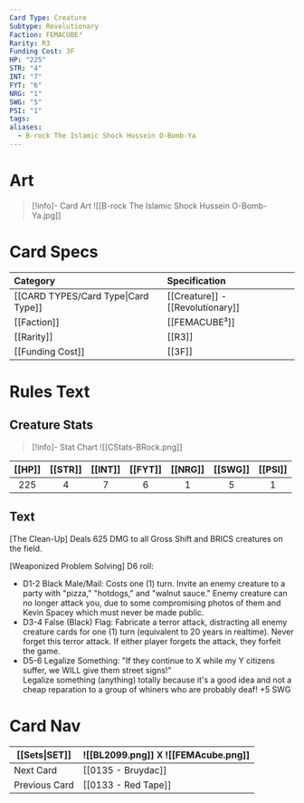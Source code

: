 ```yaml
---
Card Type: Creature
Subtype: Revolutionary
Faction: FEMACUBE³
Rarity: R3
Funding Cost: 3F
HP: "225"
STR: "4"
INT: "7"
FYT: "6"
NRG: "1"
SWG: "5"
PSI: "1"
tags: 
aliases:
  - B-rock The Islamic Shock Hussein O-Bomb-Ya
---
```

# Art

> [!info]- Card Art
> ![[B-rock The Islamic Shock Hussein O-Bomb-Ya.jpg]]

# Card Specs

| Category | Specification| 
| :--- | :--- |
| [[CARD TYPES/Card Type\|Card Type]] | [[Creature]] - [[Revolutionary]] |  
| [[Faction]] | [[FEMACUBE³]] |  
| [[Rarity]] | [[R3]] |  
| [[Funding Cost]] | [[3F]] |  

# Rules Text  

## Creature Stats

> [!info]- Stat Chart
> ![[CStats-BRock.png]]

| [[HP]] | [[STR]] | [[INT]] | [[FYT]] | [[NRG]] | [[SWG]] | [[PSI]] |
|:------:|:-------:|:-------:|:-------:|:-------:|:-------:|:-------:|
|  225   |    4    |    7    |    6    |    1    |    5    |    1    | 

## Text

[The Clean-Up] 
Deals 625 DMG to all Gross Shift and BRICS creatures on the field.

[Weaponized Problem Solving] 
D6 roll:
- D1-2 Black Male/Mail: Costs one (1) turn. Invite an enemy creature to a party with
"pizza," "hotdogs," and "walnut sauce."  Enemy creature can no longer attack you, 
due to some compromising photos of them and Kevin Spacey which must never be made public.
- D3-4 False (Black) Flag: Fabricate a terror attack, distracting all enemy creature cards
for one (1) turn (equivalent to 20 years in realtime). Never forget this terror attack. If either  player forgets the attack, they forfeit the game.
- D5-6 Legalize Something: "If they continue to X while my Y citizens suffer, we WILL
give them street signs!"  
Legalize something (anything) totally because it's a good idea 
  and not a cheap reparation to a group of whiners who are probably deaf! +5 SWG

# Card Nav

| [[Sets\|SET]] |  ![[BL2099.png]] 𐌢 ![[FEMAcube.png]] |
| --- | --- |
| Next Card | [[0135 - Bruydac]] |
| Previous Card | [[0133 - Red Tape]] |

